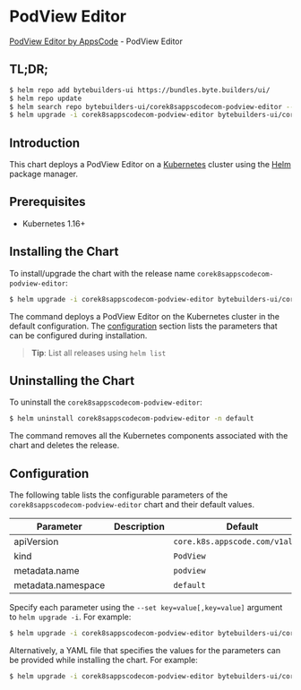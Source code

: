 # PodView Editor

[PodView Editor by AppsCode](https://byte.builders) - PodView Editor

## TL;DR;

```bash
$ helm repo add bytebuilders-ui https://bundles.byte.builders/ui/
$ helm repo update
$ helm search repo bytebuilders-ui/corek8sappscodecom-podview-editor --version=v0.4.14
$ helm upgrade -i corek8sappscodecom-podview-editor bytebuilders-ui/corek8sappscodecom-podview-editor -n default --create-namespace --version=v0.4.14
```

## Introduction

This chart deploys a PodView Editor on a [Kubernetes](http://kubernetes.io) cluster using the [Helm](https://helm.sh) package manager.

## Prerequisites

- Kubernetes 1.16+

## Installing the Chart

To install/upgrade the chart with the release name `corek8sappscodecom-podview-editor`:

```bash
$ helm upgrade -i corek8sappscodecom-podview-editor bytebuilders-ui/corek8sappscodecom-podview-editor -n default --create-namespace --version=v0.4.14
```

The command deploys a PodView Editor on the Kubernetes cluster in the default configuration. The [configuration](#configuration) section lists the parameters that can be configured during installation.

> **Tip**: List all releases using `helm list`

## Uninstalling the Chart

To uninstall the `corek8sappscodecom-podview-editor`:

```bash
$ helm uninstall corek8sappscodecom-podview-editor -n default
```

The command removes all the Kubernetes components associated with the chart and deletes the release.

## Configuration

The following table lists the configurable parameters of the `corek8sappscodecom-podview-editor` chart and their default values.

|     Parameter      | Description |                   Default                   |
|--------------------|-------------|---------------------------------------------|
| apiVersion         |             | <code>core.k8s.appscode.com/v1alpha1</code> |
| kind               |             | <code>PodView</code>                        |
| metadata.name      |             | <code>podview</code>                        |
| metadata.namespace |             | <code>default</code>                        |


Specify each parameter using the `--set key=value[,key=value]` argument to `helm upgrade -i`. For example:

```bash
$ helm upgrade -i corek8sappscodecom-podview-editor bytebuilders-ui/corek8sappscodecom-podview-editor -n default --create-namespace --version=v0.4.14 --set apiVersion=core.k8s.appscode.com/v1alpha1
```

Alternatively, a YAML file that specifies the values for the parameters can be provided while
installing the chart. For example:

```bash
$ helm upgrade -i corek8sappscodecom-podview-editor bytebuilders-ui/corek8sappscodecom-podview-editor -n default --create-namespace --version=v0.4.14 --values values.yaml
```
